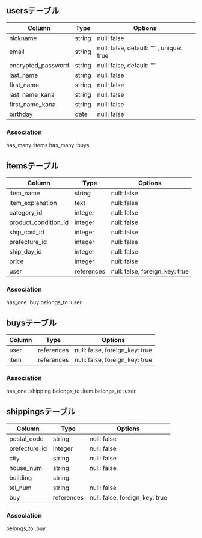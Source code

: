 ## usersテーブル
| Column             | Type   | Options                                |
| ------------------ | ------ | -------------------------------------- |
| nickname           | string | null: false                            |
| email              | string | null: false, default: "" , unique: true|
| encrypted_password | string | null: false, default: ""               |
| last_name          | string | null: false                            |
| first_name         | string | null: false                            |
| last_name_kana     | string | null: false                            |
| first_name_kana    | string | null: false                            |
| birthday           | date   | null: false                            |

### Association
has_many :items
has_many :buys


## itemsテーブル
| Column               | Type       | Options                        |
| -------------------- | ---------- | ------------------------------ |
| item_name            | string     | null: false                    |
| item_explanation     | text       | null: false                    |
| category_id          | integer    | null: false                    |
| product_condition_id | integer    | null: false                    |
| ship_cost_id         | integer    | null: false                    |
| prefecture_id        | integer    | null: false                    |
| ship_day_id          | integer    | null: false                    |
| price                | integer    | null: false                    |
| user                 | references | null: false, foreign_key: true |

### Association
has_one :buy
belongs_to :user


## buysテーブル

| Column             | Type       | Options                        |
| ------------------ | ---------- | ------------------------------ |
| user               | references | null: false, foreign_key: true |
| item               | references | null: false, foreign_key: true |

### Association
has_one :shipping
belongs_to :item
belongs_to :user


## shippingsテーブル
| Column             | Type       | Options                        |
| ------------------ | ---------- | ------------------------------ |
| postal_code        | string     | null: false                    |
| prefecture_id      | integer    | null: false                    |
| city               | string     | null: false                    |
| house_num          | string     | null: false                    |
| building           | string     |                                |
| tel_num            | string     | null: false                    |
| buy                | references | null: false, foreign_key: true |

### Association
belongs_to :buy
